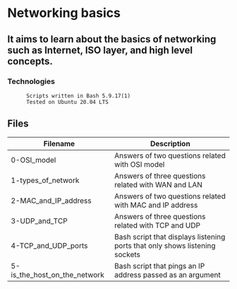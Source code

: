 # Networking basics
## It aims to learn about the basics of networking such as Internet, ISO layer, and high level concepts.

### Technologies
          Scripts written in Bash 5.9.17(1)
          Tested on Ubuntu 20.04 LTS
## Files
|Filename	   |Description |
|---------- | ------------------ |
|0-OSI_model	|Answers of two questions related with OSI model
|1-types_of_network	|Answers of three questions related with WAN and LAN
|2-MAC_and_IP_address	|Answers of two questions related with MAC and IP address
|3-UDP_and_TCP	|Answers of three questions related with TCP and UDP
|4-TCP_and_UDP_ports	|Bash script that displays listening ports that only shows listening sockets
|5-is_the_host_on_the_network|	Bash script that pings an IP address passed as an argument
